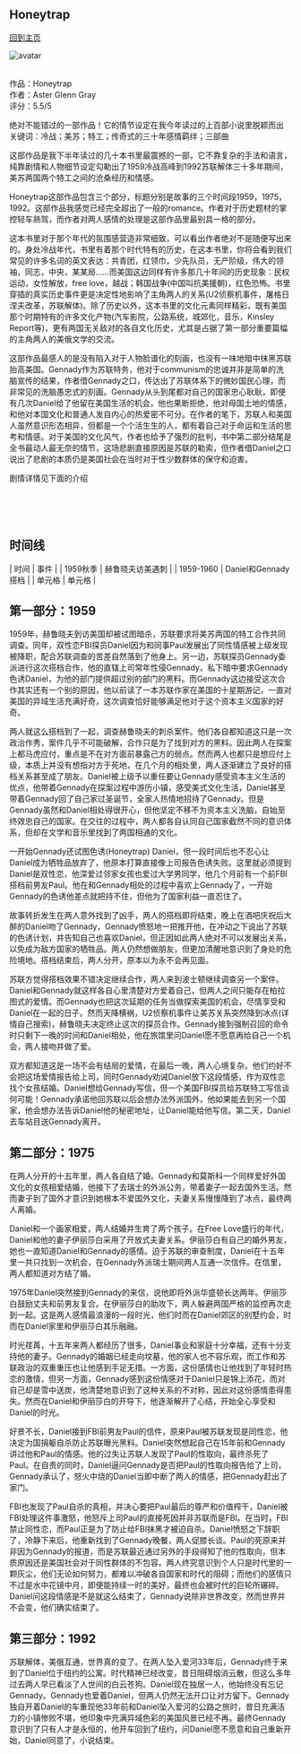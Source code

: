 ## Honeytrap
[回到主页](https://boheme130.github.io/Fiction.git.io/)

![avatar](https://m.media-amazon.com/images/I/41p8IxKfY8L.jpg)
<br>
<br>

作品：Honeytrap <br>
作者：Aster Glenn Gray <br>
评分：5.5/5 <br>

绝对不能错过的一部作品！它的情节设定在我今年读过的上百部小说里脱颖而出 <br>
关键词：冷战；美苏；特工；传奇式的三十年感情羁绊；三部曲 <br>

这部作品是我下半年读过的几十本书里最震撼的一部，它不靠复杂的手法和语言，纯靠剧情和人物细节设定勾勒出了1959冷战高峰到1992苏联解体三十多年期间，美苏两国两个特工之间的沧桑经历和情感。 <br>

Honeytrap这部作品包含三个部分，标题分别是故事的三个时间段1959，1975，1992。这部作品我感觉已经完全超出了一般的romance。作者对于历史题材的掌控轻车熟驾，而作者对两人感情的处理是这部作品里最别具一格的部分。

这本书里对于那个年代的氛围感营造非常细致，可以看出作者绝对不是随便写出来的。身处冷战年代，书里有着那个时代特有的历史，在这本书里，你将会看到我们常见的许多名词的英文表达：共青团，红领巾，少先队员，无产阶级，伟大的领袖，同志，中央，某某局……而美国这边同样有许多那几十年间的历史现象：民权运动，女性解放，free love，越战；韩国战争(中国叫抗美援朝)，红色恐怖。书里穿插的真实历史事件更是决定性地影响了主角两人的关系(U2侦察机事件，屠格日涅夫改革，苏联解体)。除了历史以外，这本书里的文化元素同样精彩，既有美国那个时期特有的许多文化产物(汽车影院，公路系统，城郊化，音乐，Kinsley Report等)，更有两国无关敌对的各自文化历史，尤其是占据了第一部分重要篇幅的主角两人的美俄文学的交流。

这部作品最感人的是没有陷入对于人物脸谱化的刻画，也没有一味地暗中抹黑苏联抬高美国。Gennady作为苏联特务，他对于communism的忠诚并非是简单的洗脑宣传的结果，作者借Gennady之口，传达出了苏联体系下的微妙国民心理，而非常见的洗脑愚忠式的刻画。Gennady从头到尾都对自己的国家忠心耿耿，即便有几次Daniel给了他留在美国生活的机会，他也果断拒绝，他对母国土地的情感，和他对本国文化和普通人发自内心的热爱密不可分。在作者的笔下，苏联人和美国人虽然意识形态相异，但都是一个个活生生的人，都有着自己对于命运和生活的思考和情感。对于美国的文化风气，作者也给予了强烈的批判，书中第二部分结尾是全书最动人最无奈的情节，这场悲剧直接原因是苏联的勒索，但作者借Daniel之口说出了悲剧的本质仍是美国社会在当时对于性少数群体的保守和迫害。


剧情详情见下面的介绍

<br>
<br>
<br>

## 时间线
|  时间   | 事件  |
|  1959秋季  | 赫鲁晓夫访美遇刺  |
|  1959-1960  | Daniel和Gennady搭档 |
| 单元格  | 单元格 |


## 第一部分：1959
1959年，赫鲁晓夫到访美国却被试图暗杀，苏联要求将美苏两国的特工合作共同调查。同年，双性恋FBI探员Daniel因为和同事Paul发展出了同性情感被上级发现被降职，配合苏联调查的苦差自然落到了他身上。另一边，苏联探员Gennady委派进行这次搭档合作，他的直辖上司常年性侵Gennady，私下暗中要求Gennady色诱Daniel，为他的部门提供超过别的部门的黑料。而Gennady这边接受这次合作其实还有一个别的原因，他以前读了一本苏联作家在美国的十星期游记，一直对美国的异域生活充满好奇，这次调查恰好能够满足他对于这个资本主义国家的好奇。

两人就这么搭档到了一起，调查赫鲁晓夫的刺杀案件。他们各自都知道这只是一次政治作秀，案件几乎不可能破解，合作只是为了找到对方的黑料。因此两人在探案上都马虎应付，重点是不在对方面前暴露己方的弱点。然而两人也都只是想应付上级，本质上并没有想指对方于死地，在几个月的相处里，两人逐渐建立了良好的搭档关系甚至成了朋友。Daniel被上级予以重任要让Gennady感受资本主义生活的优点，他带着Gennady在探案过程中游历小镇，感受美式文化生活，Daniel甚至带着Gennady回了自己家过圣诞节，全家人热情地招待了Gennady。但是Gennady虽然和Daniel相处得很开心，但他坚定不移不为资本主义洗脑，自始至终效忠自己的国家。在交往的过程中，两人都各自认同自己国家截然不同的意识体系，但却在文学和音乐里找到了两国相通的文化。

一开始Gennady还试图色诱(Honeytrap) Daniel，但一段时间后也不忍心让Daniel成为牺牲品放弃了，他原本打算直接像上司报告色诱失败。这里就必须提到Daniel是双性恋，他深爱过邻家女孩也爱过大学男同学，他几个月前有一个前FBI搭档前男友Paul。他在和Gennady相处的过程中喜欢上Gennady了，一开始Gennady的色诱他差点就把持不住，但他为了国家利益一直忍住了。

故事转折发生在两人意外找到了凶手，两人的搭档即将结束，晚上在酒吧庆祝后大醉的Daniel吻了Gennady，Gennady愤怒地一把推开他，在冲动之下说出了苏联的色诱计划，并告知自己也喜欢Daniel，但正因如此两人绝对不可以发展出关系，以免成为敌方国家的牺牲品。两人仍然想做朋友，但更加清醒地意识到了身处的危险境地。搭档结束后，两人分开，原本以为永不会再见面。

苏联方觉得搭档效果不错决定继续合作，两人来到波士顿继续调查另一个案件。Daniel和Gennady就这样各自心里清楚对方爱着自己，但两人之间只能存在柏拉图式的爱情。而Gennady也把这次延期的任务当做探索美国的机会，尽情享受和Daniel在一起的日子。然而天降横祸，U2侦察机事件让美苏关系突然降到冰点(详情自己搜索)，赫鲁晓夫决定终止这次的探员合作。Gennady接到强制召回的命令时只剩下一晚的时间和Daniel相处，他在旅馆里问Daniel愿不愿意再给自己一个机会，两人接吻并做了爱。

双方都知道这是一场不会有结局的爱情，在最后一晚，两人心境复杂。他们约好不会把这场爱情报告给上司，同时Gennady劝诫Daniel放下这段情感，作为双性恋找个女孩结婚。Daniel想给Gennady写信，但一个美国FBI探员给苏联特工写信谈何可能！Gennady承诺他回苏联以后会想办法外派国外，他如果能去到另一个国家，他会想办法告诉Daniel他的秘密地址，让Daniel能给他写信。第二天，Daniel去车站目送Gennady离开。





## 第二部分：1975
在两人分开的十五年里，两人各自结了婚。Gennady和莫斯科一个同样爱好外国文化的女孩相爱结婚，他接下了去瑞士的外派公务，带着妻子一起去国外生活。然而妻子到了国外才意识到她根本不爱国外文化，夫妻关系慢慢降到了冰点，最终两人离婚。

Daniel和一个画家相爱，两人结婚并生育了两个孩子。在Free Love盛行的年代，Daniel和他的妻子伊丽莎白采用了开放式夫妻关系。伊丽莎白有自己的婚外男友，她也一直知道Daniel和Gennady的感情。迫于苏联的审查制度，Daniel在十五年里一共只找到一次机会，在Gennady外派瑞士期间两人互通一次信件。在信里，两人都知道对方结了婚。

1975年Daniel突然接到Gennady的来信，说他即将外派华盛顿长达两年。伊丽莎白鼓励丈夫和前男友复合。在伊丽莎白的助攻下，两人躲避两国严格的监控再次走到一起。这是两人感情最浪漫的一段时光，他们时而在Daniel郊区的别墅约会，时而在Daniel家里和伊丽莎白其乐融融。

时光荏苒，十五年来两人都经历了很多，Daniel事业和家庭十分幸福，还有十分支持他的妻子。Gennady的婚姻已经走向坟墓，他的家人也不容乐观，而工作和苏联政治的双重重压也让他感到手足无措。一方面，这份感情也让他找到了年轻时热恋的激情，但另一方面，Gennady感到这份情感对于Daniel只是锦上添花，而对自己却是雪中送炭，他清楚地意识到了这种关系的不对称，因此对这份感情患得患失。然而在Daniel和伊丽莎白的开导下，他逐渐解开了心结，开始全心享受和Daniel的时光。

好景不长，Daniel接到FBI前男友Paul的信件，原来Paul被苏联发现是同性恋，他决定为国捐躯自杀防止苏联曝光黑料。Daniel突然想起自己在15年前和Gennady讲过他和Paul的情感。他的过失让苏联人发现了Paul的性取向，最终杀死了Paul。在自责的同时，Daniel逼问Gennady是否把Paul的性取向报告给了上司，Gennady承认了，怒火中烧的Daniel当即中断了两人的情感，把Gennady赶出了家门。

FBI也发现了Paul自杀的真相，并决心要把Paul最后的尊严和价值榨干，Daniel被FBI处理这件事激怒，他怒斥上司Paul的直接死因并非苏联而是FBI。在当时，FBI禁止同性恋，而Paul正是为了防止给FBI抹黑才被迫自杀。Daniel愤怒之下辞职了，冷静下来后，他重新找到了Gennady晚餐，两人促膝长谈。Paul的死原来并非因为Gennady的报道，而是苏联最近通过另外的手段得知了他的性取向，但本质原因还是美国社会对于同性群体的不包容。两人终究意识到个人只是时代里的一颗灰尘，他们无论如何努力，都难以冲破各自国家和时代的阻碍；而他们的感情只不过是水中花镜中月，即便能持续一时的美好，最终也会被时代的巨轮所碾碎。Daniel问这段情感是不是就这么结束了，Gennady说除非世界改变，然而世界并不会变，他们确实结束了。





## 第三部分：1992
苏联解体，美俄互通，世界真的变了。在两人坠入爱河33年后，Gennady终于来到了Daniel位于纽约的公寓。时代精神已经改变，昔日阻碍烟消云散，但这么多年过去两人早已看淡了人世间的白云苍狗。Daniel现在独居一人，他始终没有忘记Gennady。Gennady也爱着Daniel，但两人仍然无法开口让对方留下。Gennady独自开着Daniel的车重现他33年前和Daniel坠入爱河的公路之旅时，昔日充满活力的小镇惨败不堪，他印象中充满异域色彩的美国风景已经不再。最终Gennady意识到了只有人才是永恒的，他开车回到了纽约，问Daniel愿不愿意和自己重新开始，Daniel同意了，小说结束。
